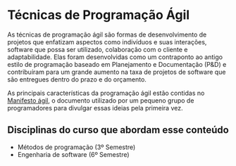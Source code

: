 # Técnicas de Programação Ágil

As técnicas de programação ágil são formas de desenvolvimento de projetos que enfatizam aspectos como indivíduos e suas interações, software que possa ser utilizado, colaboração com o cliente e adaptabilidade. Elas foram desenvolvidas como um contraponto ao antigo estilo de programação baseado em Planejamento e Documentação \(P&D\) e contribuíram para um grande aumento na taxa de projetos de software que são entregues dentro do prazo e do orçamento.

As principais características da programação ágil estão contidas no [Manifesto ágil](https://agilemanifesto.org/iso/ptbr/manifesto.html), o documento utilizado por um pequeno grupo de programadores para divulgar essas ideias pela primeira vez.

## Disciplinas do curso que abordam esse conteúdo

* Métodos de programação \(3º Semestre\)
* Engenharia de software \(6º Semestre\)
